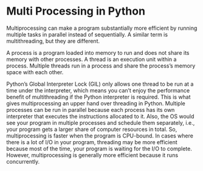 # Multi Processing in Python

Multiprocessing can make a program substantially more efficient by running multiple tasks in parallel instead of sequentially. A similar term is multithreading, but they are different.

A process is a program loaded into memory to run and does not share its memory with other processes. A thread is an execution unit within a process. Multiple threads run in a process and share the process’s memory space with each other.

Python’s Global Interpreter Lock (GIL) only allows one thread to be run at a time under the interpreter, which means you can’t enjoy the performance benefit of multithreading if the Python interpreter is required. This is what gives multiprocessing an upper hand over threading in Python. Multiple processes can be run in parallel because each process has its own interpreter that executes the instructions allocated to it. Also, the OS would see your program in multiple processes and schedule them separately, i.e., your program gets a larger share of computer resources in total. So, multiprocessing is faster when the program is CPU-bound. In cases where there is a lot of I/O in your program, threading may be more efficient because most of the time, your program is waiting for the I/O to complete. However, multiprocessing is generally more efficient because it runs concurrently.
